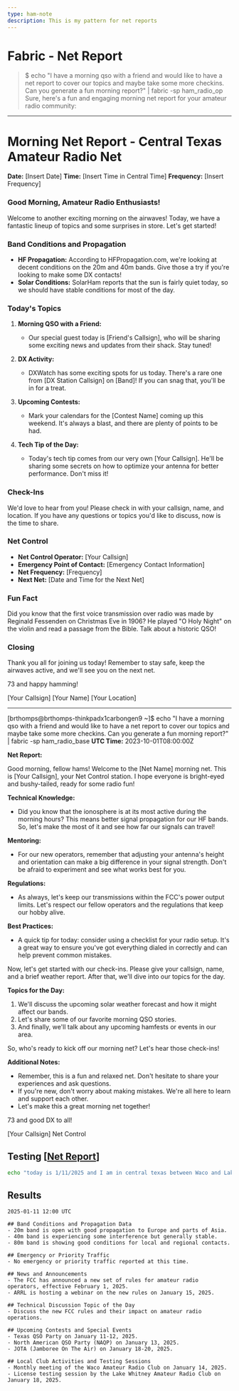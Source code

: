 ```yaml
---
type: ham-note
description: This is my pattern for net reports
---
```


# Fabric - Net Report

> $ echo "I have a morning qso with a friend and would like to have a net report to cover our topics and maybe take some more checkins.  Can you generate a fun morning report?" | fabric -sp ham_radio_op
Sure, here's a fun and engaging morning net report for your amateur radio community:

---

# Morning Net Report - Central Texas Amateur Radio Net

**Date:** [Insert Date]
**Time:** [Insert Time in Central Time]
**Frequency:** [Insert Frequency]

### Good Morning, Amateur Radio Enthusiasts!

Welcome to another exciting morning on the airwaves! Today, we have a fantastic lineup of topics and some surprises in store. Let's get started!

### Band Conditions and Propagation

- **HF Propagation:** According to HFPropagation.com, we're looking at decent conditions on the 20m and 40m bands. Give those a try if you're looking to make some DX contacts!
- **Solar Conditions:** SolarHam reports that the sun is fairly quiet today, so we should have stable conditions for most of the day.

### Today's Topics

1. **Morning QSO with a Friend:**
   - Our special guest today is [Friend's Callsign], who will be sharing some exciting news and updates from their shack. Stay tuned!

2. **DX Activity:**
   - DXWatch has some exciting spots for us today. There's a rare one from [DX Station Callsign] on [Band]! If you can snag that, you'll be in for a treat.

3. **Upcoming Contests:**
   - Mark your calendars for the [Contest Name] coming up this weekend. It's always a blast, and there are plenty of points to be had.

4. **Tech Tip of the Day:**
   - Today's tech tip comes from our very own [Your Callsign]. He'll be sharing some secrets on how to optimize your antenna for better performance. Don't miss it!

### Check-Ins

We'd love to hear from you! Please check in with your callsign, name, and location. If you have any questions or topics you'd like to discuss, now is the time to share.

### Net Control

- **Net Control Operator:** [Your Callsign]
- **Emergency Point of Contact:** [Emergency Contact Information]
- **Net Frequency:** [Frequency]
- **Next Net:** [Date and Time for the Next Net]

### Fun Fact

Did you know that the first voice transmission over radio was made by Reginald Fessenden on Christmas Eve in 1906? He played "O Holy Night" on the violin and read a passage from the Bible. Talk about a historic QSO!

### Closing

Thank you all for joining us today! Remember to stay safe, keep the airwaves active, and we'll see you on the next net.

73 and happy hamming!

[Your Callsign]
[Your Name]
[Your Location]

---
[brthomps@brthomps-thinkpadx1carbongen9 ~]$ echo "I have a morning qso with a friend and would like to have a net report to cover our topics and maybe take some more checkins.  Can you generate a fun morning report?" | fabric -sp ham_radio_base
**UTC Time:** 2023-10-01T08:00:00Z

**Net Report:**

Good morning, fellow hams! Welcome to the [Net Name] morning net. This is [Your Callsign], your Net Control station. I hope everyone is bright-eyed and bushy-tailed, ready for some radio fun!

**Technical Knowledge:**
- Did you know that the ionosphere is at its most active during the morning hours? This means better signal propagation for our HF bands. So, let's make the most of it and see how far our signals can travel!

**Mentoring:**
- For our new operators, remember that adjusting your antenna's height and orientation can make a big difference in your signal strength. Don't be afraid to experiment and see what works best for you.

**Regulations:**
- As always, let's keep our transmissions within the FCC's power output limits. Let's respect our fellow operators and the regulations that keep our hobby alive.

**Best Practices:**
- A quick tip for today: consider using a checklist for your radio setup. It's a great way to ensure you've got everything dialed in correctly and can help prevent common mistakes.

Now, let's get started with our check-ins. Please give your callsign, name, and a brief weather report. After that, we'll dive into our topics for the day.

**Topics for the Day:**
1. We'll discuss the upcoming solar weather forecast and how it might affect our bands.
2. Let's share some of our favorite morning QSO stories.
3. And finally, we'll talk about any upcoming hamfests or events in our area.

So, who's ready to kick off our morning net? Let's hear those check-ins!

**Additional Notes:**
- Remember, this is a fun and relaxed net. Don't hesitate to share your experiences and ask questions.
- If you're new, don't worry about making mistakes. We're all here to learn and support each other.
- Let's make this a great morning net together!

73 and good DX to all!

[Your Callsign]
Net Control


## Testing [[Net Report]]

```bash
echo "today is 1/11/2025 and I am in central texas between Waco and Lake Whitney, what is going on this weekend and next week in the world of amateur radio?" | fabric -sp net_report
```

## Results

```markdown## UTC Timestamp
2025-01-11 12:00 UTC

## Band Conditions and Propagation Data
- 20m band is open with good propagation to Europe and parts of Asia.
- 40m band is experiencing some interference but generally stable.
- 80m band is showing good conditions for local and regional contacts.

## Emergency or Priority Traffic
- No emergency or priority traffic reported at this time.

## News and Announcements
- The FCC has announced a new set of rules for amateur radio operators, effective February 1, 2025.
- ARRL is hosting a webinar on the new rules on January 15, 2025.

## Technical Discussion Topic of the Day
- Discuss the new FCC rules and their impact on amateur radio operations.

## Upcoming Contests and Special Events
- Texas QSO Party on January 11-12, 2025.
- North American QSO Party (NAQP) on January 13, 2025.
- JOTA (Jamboree On The Air) on January 18-20, 2025.

## Local Club Activities and Testing Sessions
- Monthly meeting of the Waco Amateur Radio Club on January 14, 2025.
- License testing session by the Lake Whitney Amateur Radio Club on January 18, 2025.
```


[//begin]: # "Autogenerated link references for markdown compatibility"
[Net Report]: <Net Report.md> "Amateur Radio Net Report"
[//end]: # "Autogenerated link references"
